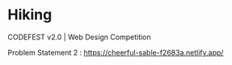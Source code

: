 # Hiking


CODEFEST v2.0 | Web Design Competition

Problem Statement 2 : https://cheerful-sable-f2683a.netlify.app/

